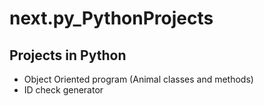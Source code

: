 # next.py_PythonProjects
## Projects in Python
- Object Oriented program (Animal classes and methods)
- ID check generator
